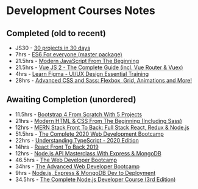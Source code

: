 # Development Courses Notes

## Completed (old to recent)

- JS30 - [30 projects in 30 days](https://javascript30.com/)
- 7hrs - [ES6 For everyone (master package)](https://es6.io/)
- 21.5hrs - [Modern JavaScript From The Beginning](https://www.udemy.com/course/modern-javascript-from-the-beginning/)
- 21.5hrs - [Vue JS 2 - The Complete Guide (incl. Vue Router & Vuex)](https://www.udemy.com/course/vuejs-2-the-complete-guide/)
- 4hrs - [Learn Figma - UI/UX Design Essential Training](https://www.udemy.com/course/learn-figma/)
- 28hrs - [Advanced CSS and Sass: Flexbox, Grid, Animations and More!](https://www.udemy.com/course/advanced-css-and-sass/)

## Awaiting Completion (unordered)

- 11.5hrs - [Bootstrap 4 From Scratch With 5 Projects](https://www.udemy.com/course/bootstrap-4-from-scratch-with-5-projects/)
- 21hrs - [Modern HTML & CSS From The Beginning (Including Sass)](https://www.udemy.com/course/modern-html-css-from-the-beginning/)
- 12hrs - [MERN Stack Front To Back: Full Stack React, Redux & Node.js](https://www.udemy.com/course/mern-stack-front-to-back/)
- 51.5hrs - [The Complete 2020 Web Development Bootcamp](https://www.udemy.com/course/the-complete-web-development-bootcamp/)
- 22hrs - [Understanding TypeScript - 2020 Edition](https://www.udemy.com/course/understanding-typescript/)
- 14hrs - [React Front To Back 2019](https://www.udemy.com/course/modern-react-front-to-back/)
- 12hrs - [Node.js API Masterclass With Express & MongoDB](https://www.udemy.com/course/nodejs-api-masterclass/)
- 46.5hrs - [The Web Developer Bootcamp](https://www.udemy.com/course/the-web-developer-bootcamp/)
- 34hrs - [The Advanced Web Developer Bootcamp](https://www.udemy.com/course/the-advanced-web-developer-bootcamp/)
- 9hrs - [Node.js, Express & MongoDB Dev to Deployment](https://www.udemy.com/course/draft/1358300/)
- 34.5hrs - [The Complete Node.js Developer Course (3rd Edition)](https://www.udemy.com/course/the-complete-nodejs-developer-course-2/)
